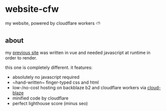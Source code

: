 # website-cfw

my website, powered by cloudflare workers ⛅️

## about

my [previous site](https://old.thekelvinliu.com) was written in vue
and needed javascript at runtime in order to render.

this one is completely different.
it features:

- absolutely no javascript required
- ~hand-written~ finger-typed css and html
- low-/no-cost hosting on backblaze b2 and cloudflare workers
  via [cloud-blaze](https://github.com/thekelvinliu/cloud-blaze)
- minified code by cloudflare
- perfect lighthouse score (minus seo)
